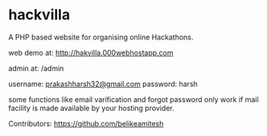 # hackvilla
A PHP based website for organising online Hackathons.

web demo at: http://hakvilla.000webhostapp.com

admin at: /admin

username: prakashharsh32@gmail.com
password: harsh

some functions like email varification and forgot password only work if mail facility is made available by your hosting provider.


Contributors: https://github.com/belikeamitesh
